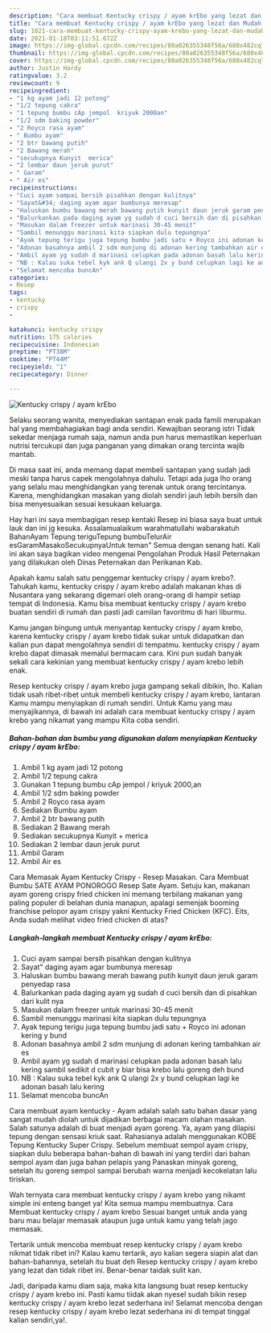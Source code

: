 ```yaml
---
description: "Cara membuat Kentucky crispy / ayam krEbo yang lezat dan Mudah Dibuat"
title: "Cara membuat Kentucky crispy / ayam krEbo yang lezat dan Mudah Dibuat"
slug: 1021-cara-membuat-kentucky-crispy-ayam-krebo-yang-lezat-dan-mudah-dibuat
date: 2021-01-18T03:11:51.672Z
image: https://img-global.cpcdn.com/recipes/80a026355348f56a/680x482cq70/kentucky-crispy-ayam-krebo-foto-resep-utama.jpg
thumbnail: https://img-global.cpcdn.com/recipes/80a026355348f56a/680x482cq70/kentucky-crispy-ayam-krebo-foto-resep-utama.jpg
cover: https://img-global.cpcdn.com/recipes/80a026355348f56a/680x482cq70/kentucky-crispy-ayam-krebo-foto-resep-utama.jpg
author: Justin Hardy
ratingvalue: 3.2
reviewcount: 9
recipeingredient:
- "1 kg ayam jadi 12 potong"
- "1/2 tepung cakra"
- "1 tepung bumbu cAp jempol  kriyuk 2000an"
- "1/2 sdm baking powder"
- "2 Royco rasa ayam"
- " Bumbu ayam"
- "2 btr bawang putih"
- "2 Bawang merah"
- "secukupnya Kunyit  merica"
- "2 lembar daun jeruk purut"
- " Garam"
- " Air es"
recipeinstructions:
- "Cuci ayam sampai bersih pisahkan dengan kulitnya"
- "Sayat&#34; daging ayam agar bumbunya meresap"
- "Haluskan bumbu bawang merah bawang putih kunyit daun jeruk garam penyedap rasa"
- "Balurkankan pada daging ayam yg sudah d cuci bersih dan di pisahkan dari kulit nya"
- "Masukan dalam freezer untuk marinasi 30-45 menit"
- "Sambil menunggu marinasi kita siapkan dulu tepungnya"
- "Ayak tepung terigu juga tepung bumbu jadi satu + Royco ini adonan kering y bund"
- "Adonan basahnya ambil 2 sdm munjung di adonan kering tambahkan air es"
- "Ambil ayam yg sudah d marinasi celupkan pada adonan basah lalu kering sambil sedikit d cubit y biar bisa krebo lalu goreng deh bund"
- "NB : Kalau suka tebel kyk ank Q ulangi 2x y bund celupkan lagi ke adonan basah lalu kering"
- "Selamat mencoba buncAn"
categories:
- Resep
tags:
- kentucky
- crispy
- 

katakunci: kentucky crispy  
nutrition: 175 calories
recipecuisine: Indonesian
preptime: "PT38M"
cooktime: "PT44M"
recipeyield: "1"
recipecategory: Dinner

---
```



![Kentucky crispy / ayam krEbo](https://img-global.cpcdn.com/recipes/80a026355348f56a/680x482cq70/kentucky-crispy-ayam-krebo-foto-resep-utama.jpg)

Selaku seorang wanita, menyediakan santapan enak pada famili merupakan hal yang membahagiakan bagi anda sendiri. Kewajiban seorang istri Tidak sekedar menjaga rumah saja, namun anda pun harus memastikan keperluan nutrisi tercukupi dan juga panganan yang dimakan orang tercinta wajib mantab.

Di masa  saat ini, anda memang dapat membeli santapan yang sudah jadi meski tanpa harus capek mengolahnya dahulu. Tetapi ada juga lho orang yang selalu mau menghidangkan yang terenak untuk orang tercintanya. Karena, menghidangkan masakan yang diolah sendiri jauh lebih bersih dan bisa menyesuaikan sesuai kesukaan keluarga. 

Hay hari ini saya membagigan resep kentaki Resep ini biasa saya buat untuk lauk dan ini jg kesuka. Assalamualaikum warahmatullahi wabarakatuh BahanAyam Tepung teriguTepung bumbuTelurAir esGaramMasakoSecukupnyaUntuk teman&#34; Semua dengan senang hati. Kali ini akan saya bagikan video mengenai Pengolahan Produk Hasil Peternakan yang dilakukan oleh Dinas Peternakan dan Perikanan Kab.

Apakah kamu salah satu penggemar kentucky crispy / ayam krebo?. Tahukah kamu, kentucky crispy / ayam krebo adalah makanan khas di Nusantara yang sekarang digemari oleh orang-orang di hampir setiap tempat di Indonesia. Kamu bisa membuat kentucky crispy / ayam krebo buatan sendiri di rumah dan pasti jadi camilan favoritmu di hari liburmu.

Kamu jangan bingung untuk menyantap kentucky crispy / ayam krebo, karena kentucky crispy / ayam krebo tidak sukar untuk didapatkan dan kalian pun dapat mengolahnya sendiri di tempatmu. kentucky crispy / ayam krebo dapat dimasak memalui bermacam cara. Kini pun sudah banyak sekali cara kekinian yang membuat kentucky crispy / ayam krebo lebih enak.

Resep kentucky crispy / ayam krebo juga gampang sekali dibikin, lho. Kalian tidak usah ribet-ribet untuk membeli kentucky crispy / ayam krebo, lantaran Kamu mampu menyiapkan di rumah sendiri. Untuk Kamu yang mau menyajikannya, di bawah ini adalah cara membuat kentucky crispy / ayam krebo yang nikamat yang mampu Kita coba sendiri.

<!--inarticleads1-->

##### Bahan-bahan dan bumbu yang digunakan dalam menyiapkan Kentucky crispy / ayam krEbo:

1. Ambil 1 kg ayam jadi 12 potong
1. Ambil 1/2 tepung cakra
1. Gunakan 1 tepung bumbu cAp jempol / kriyuk 2000,an
1. Ambil 1/2 sdm baking powder
1. Ambil 2 Royco rasa ayam
1. Sediakan  Bumbu ayam
1. Ambil 2 btr bawang putih
1. Sediakan 2 Bawang merah
1. Sediakan secukupnya Kunyit + merica
1. Sediakan 2 lembar daun jeruk purut
1. Ambil  Garam
1. Ambil  Air es


Cara Memasak Ayam Kentucky Crispy - Resep Masakan. Cara Membuat Bumbu SATE AYAM PONOROGO Resep Sate Ayam. Setuju kan, makanan ayam goreng crispy fried chicken ini memang terbilang makanan yang paling populer di belahan dunia manapun, apalagi semenjak booming franchise pelopor ayam crispy yakni Kentucky Fried Chicken (KFC). Eits, Anda sudah melihat video fried chicken di atas? 

<!--inarticleads2-->

##### Langkah-langkah membuat Kentucky crispy / ayam krEbo:

1. Cuci ayam sampai bersih pisahkan dengan kulitnya
1. Sayat&#34; daging ayam agar bumbunya meresap
1. Haluskan bumbu bawang merah bawang putih kunyit daun jeruk garam penyedap rasa
1. Balurkankan pada daging ayam yg sudah d cuci bersih dan di pisahkan dari kulit nya
1. Masukan dalam freezer untuk marinasi 30-45 menit
1. Sambil menunggu marinasi kita siapkan dulu tepungnya
1. Ayak tepung terigu juga tepung bumbu jadi satu + Royco ini adonan kering y bund
1. Adonan basahnya ambil 2 sdm munjung di adonan kering tambahkan air es
1. Ambil ayam yg sudah d marinasi celupkan pada adonan basah lalu kering sambil sedikit d cubit y biar bisa krebo lalu goreng deh bund
1. NB : Kalau suka tebel kyk ank Q ulangi 2x y bund celupkan lagi ke adonan basah lalu kering
1. Selamat mencoba buncAn


Cara membuat ayam kentucky - Ayam adalah salah satu bahan dasar yang sangat mudah diolah untuk dijadikan berbagai macam olahan masakan. Salah satunya adalah di buat menjadi ayam goreng. Ya, ayam yang dilapisi tepung dengan sensasi kriuk saat. Rahasianya adalah menggunakan KOBE Tepung Kentucky Super Crispy. Sebelum membuat sempol ayam crispy, siapkan dulu beberapa bahan-bahan di bawah ini yang terdiri dari bahan sempol ayam dan juga bahan pelapis yang Panaskan minyak goreng, setelah itu goreng sempol sampai berubah warna menjadi kecokelatan lalu tiriskan. 

Wah ternyata cara membuat kentucky crispy / ayam krebo yang nikamt simple ini enteng banget ya! Kita semua mampu membuatnya. Cara Membuat kentucky crispy / ayam krebo Sesuai banget untuk anda yang baru mau belajar memasak ataupun juga untuk kamu yang telah jago memasak.

Tertarik untuk mencoba membuat resep kentucky crispy / ayam krebo nikmat tidak ribet ini? Kalau kamu tertarik, ayo kalian segera siapin alat dan bahan-bahannya, setelah itu buat deh Resep kentucky crispy / ayam krebo yang lezat dan tidak ribet ini. Benar-benar taidak sulit kan. 

Jadi, daripada kamu diam saja, maka kita langsung buat resep kentucky crispy / ayam krebo ini. Pasti kamu tiidak akan nyesel sudah bikin resep kentucky crispy / ayam krebo lezat sederhana ini! Selamat mencoba dengan resep kentucky crispy / ayam krebo lezat sederhana ini di tempat tinggal kalian sendiri,ya!.

